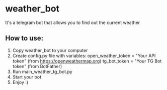 # weather_bot 

It's a telegram bot that allows you to find out the current weather


## How to use:
1. Copy weather_bot to your computer
2. Create config.py file with variables:
    open_weather_token = "Your API token" (from https://openweathermap.org)
    tg_bot_token = "Your TG Bot token" (from BotFather)
3. Run main_weather_tg_bot.py
4. Start your bot
5. Enjoy :)
